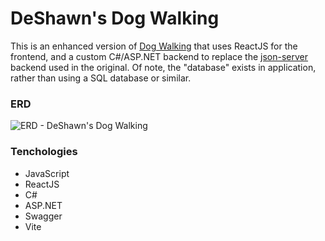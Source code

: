 # DeShawn's Dog Walking
This is an enhanced version of [Dog Walking](https://github.com/ztrouy/dog-walking) that uses ReactJS for the frontend, and a custom C#/ASP.NET backend to replace the [json-server](https://github.com/typicode/json-server) backend used in the original. Of note, the "database" exists in application, rather than using a SQL database or similar.
### ERD
![ERD - DeShawn's Dog Walking](https://github.com/ztrouy/deshawns-dog-walking/assets/34666901/c0276690-55f5-43b6-8a47-96adaa963505)
### Tenchologies
- JavaScript
- ReactJS
- C#
- ASP.NET
- Swagger
- Vite
